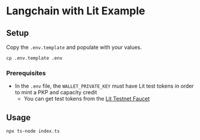# Langchain with Lit Example

## Setup

Copy the `.env.template` and populate with your values.

```
cp .env.template .env
```

### Prerequisites

- In the `.env` file, the `WALLET_PRIVATE_KEY` must have Lit test tokens in order to mint a PKP and capacity credit
  - You can get test tokens from the [Lit Testnet Faucet](https://chronicle-yellowstone-faucet.getlit.dev/)

## Usage

```
npx ts-node index.ts
```
